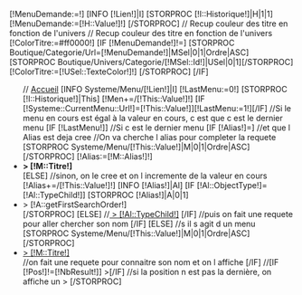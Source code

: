 [!MenuDemande:=!]
[INFO [!Lien!]|I]
[STORPROC [!I::Historique!]|H|1|1]
	[!MenuDemande:=[!H::Value!]!]
[/STORPROC]
// Recup couleur des titre en fonction de l'univers
// Recup couleur des titre en fonction de l'univers
[!ColorTitre:=#ff0000!]
[IF [!MenuDemande!]!=]
	[STORPROC Boutique/Categorie/Url=[!MenuDemande!]|MSel|0|1|Ordre|ASC]
		[STORPROC Boutique/Univers/Categorie/[!MSel::Id!]|USel|0|1][/STORPROC]
		[!ColorTitre:=[!USel::TexteColor!]!]
	[/STORPROC]
[/IF]				
<ul class="fildariane">
//	<a href="/Accueil" title="Page d'accueil du site">Accueil</a> 
	[INFO Systeme/Menu/[!Lien!]|I]
	[!LastMenu:=0!]
	[STORPROC [!I::Historique!]|This]
		[!Men+=/[!This::Value!]!]
		[IF [!Systeme::CurrentMenu::Url!]=[!This::Value!]][!LastMenu:=1!][/IF]
		//Si le menu en cours est égal à la valeur en cours, c est que c est le dernier menu 
		[IF [!LastMenu!]]
		//Si c est le dernier menu 
			[IF [!Alias!]=]
			//et que l Alias est deja cree
				//On va cherche l alias pour completer la requete
				[STORPROC Systeme/Menu/[!This::Value!]|M|0|1|Ordre|ASC][/STORPROC]
				[!Alias:=[!M::Alias!]!]
				<li class="fildariane"><a href="[!Men!]" title="[!This::Value!]" style="text-decoration:none;[IF [!Pos!]=[!NbResult!]]color:[!ColorTitre!];font-weight:bold;"[/IF]"> > [!M::Titre!]</a></li>
			[ELSE]
			//sinon, on le cree et on l incremente de la valeur en cours
				[!Alias+=/[!This::Value!]!]
				[INFO [!Alias!]|Al]
				[IF [!Al::ObjectType!]=[!Al::TypeChild!]]
					[STORPROC [!Alias!]|A|0|1]
						<li class="fildariane"><a href="[!Men!]" title="[!A::getDescription!]" style="text-decoration:none;[IF [!Pos!]=[!NbResult!]]color:[!ColorTitre!];"[/IF]"> > [!A::getFirstSearchOrder!]</a></li>
					[/STORPROC]
				[ELSE]
					//<a href="[!Men!]" title="[!Al::TypeChild!]"> > [!Al::TypeChild!]</a>
				[/IF]
				//puis on fait une requete pour aller chercher son nom
			[/IF]
		[ELSE]
			//s il s agit d un menu
			[STORPROC Systeme/Menu/[!This::Value!]|M|0|1|Ordre|ASC][/STORPROC]
			<li class="fildariane"><a href="[!Men!]" title="[!This::Value!]" class="text-decoration:none;[IF [!Lien!]=[!This::Value!]]color:[!ColorTitre!];font-weight:bold;[/IF]"> > [!M::Titre!]</a></li>
			//on fait une requete pour connaitre son nom et on l affiche
		[/IF]
		//[IF [!Pos!]!=[!NbResult!]] >[/IF]
		//si la position n est pas la dernière, on affiche un >
	[/STORPROC]
</ul>